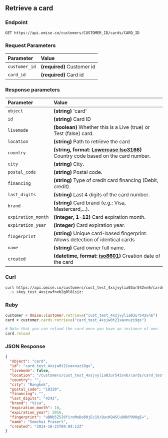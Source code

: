 ## Retrieve a card

### Endpoint

```
GET https://api.omise.co/customers/CUSTOMER_ID/cards/CARD_ID
```

### Request Parameters

| Parameter                | Value                                             |
|:-------------------------|:--------------------------------------------------|
| `customer_id`            | **(required)** Customer id |
| `card_id`                | **(required)** Card id |


### Response parameters
| Parameter  | Value |
|:-----------|:------|
| `object`   | **(string)** 'card' |
| `id`       | **(string)** Card ID |
| `livemode` | **(boolean)** Whether this is a Live (true) or Test (false) card. |
| `location` | **(string)** Path to retrieve the card |
| `country`  | **(string, format: [Lowercase Iso3166](http://en.wikipedia.org/wiki/ISO_3166-1_alpha-2#Officially_assigned_code_elements))** Country code based on the card number. |
| `city`     | **(string)** City. |
| `postal_code`     | **(string)** Postal code. |
| `financing`     | **(string)** Type of credit card financing (Debit, credit). |
| `last_digits`     | **(string)** Last 4 digits of the card number. |
| `brand`     | **(string)** Card brand (e.g.: Visa, Mastercard,...). |
| `expiration_month`     | **(integer, 1-12)** Card expiration month. |
| `expiration_year`     | **(integer)** Card expiration year. |
| `fingerprint`     | **(string)** Unique card-based fingerprint. Allows detection of identical cards |
| `name`     | **(string)** Card owner full name. |
| `created`  | **(datetime, format: [iso8601](http://en.wikipedia.org/wiki/ISO_8601))** Creation date of the card |


### Curl

```sh
curl https://api.omise.co/customers/cust_test_4xsjvylia03ur542vn6/cards/card_test_4xsjw0t21xaxnuzi9gs \
  -u skey_test_4xsjvwfnvb2g0l81sjz:
```

### Ruby

```ruby
customer = Omise::Customer.retrieve("cust_test_4xsjvylia03ur542vn6")
card = customer.cards.retrieve("card_test_4xsjw0t21xaxnuzi9gs")

# Note that you can reload the card once you have an instance of one.
card.reload
```

### JSON Response

```json
{
  "object": "card",
  "id": "card_test_4xsjw0t21xaxnuzi9gs",
  "livemode": false,
  "location": "/customers/cust_test_4xsjvylia03ur542vn6/cards/card_test_4xsjw0t21xaxnuzi9gs",
  "country": "",
  "city": "Bangkok",
  "postal_code": "10320",
  "financing": "",
  "last_digits": "4242",
  "brand": "Visa",
  "expiration_month": 10,
  "expiration_year": 2016,
  "fingerprint": "uBNb5Z5J6firoMoDo80jEc1X/QucKQ4SCu80kP9U0gE=",
  "name": "Somchai Prasert",
  "created": "2014-10-21T04:04:12Z"
}
```
